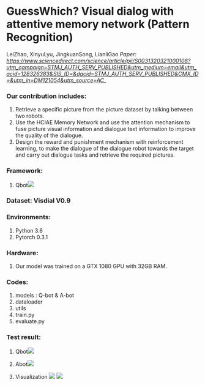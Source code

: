 # GuessWhich? Visual dialog with attentive memory network (Pattern Recognition)
LeiZhao, XinyuLyu, JingkuanSong, LianliGao
*Paper: https://www.sciencedirect.com/science/article/pii/S0031320321000108?utm_campaign=STMJ_AUTH_SERV_PUBLISHED&utm_medium=email&utm_acid=128326383&SIS_ID=&dgcid=STMJ_AUTH_SERV_PUBLISHED&CMX_ID=&utm_in=DM121054&utm_source=AC_*
### Our contribution includes:
1. Retrieve a specific picture from the picture dataset by talking between two robots.
2. Use the HCIAE Memory Network and use the attention mechanism to fuse picture visual information and dialogue text information to improve the quality of the dialogue.
3. Design the reward and punishment mechanism with reinforcement learning, to make the dialogue of the dialogue robot towards the target and carry out dialogue tasks and retrieve the required pictures.
### Framework:
   1. Qbot![](https://github.com/XinyuLyu/Visual-Dialog/blob/master/test_results/1-s2.0-S0031320321000108-gr1_lrg.jpg)
### Dataset: Visdial V0.9   

### Environments:
  1. Python 3.6
  2. Pytorch 0.3.1

### Hardware:
  1. Our model was trained on a GTX 1080 GPU with 32GB RAM.
  
### Codes: 
  1. models : Q-bot & A-bot
  2. dataloader
  3. utils
  4. train.py
  5. evaluate.py

### Test result:   
   1. Qbot![](https://github.com/XinyuLyu/Visual-Dialog/blob/master/test_results/Xnip2020-03-16_14-44-51.jpg)
   2. Abot![](https://github.com/XinyuLyu/Visual-Dialog/blob/master/test_results/Xnip2020-03-16_14-18-24.jpg)
   
   3. Visualization
    ![](https://github.com/XinyuLyu/Visual-Dialog/blob/master/test_results/1-s2.0-S0031320321000108-gr2_lrg.jpg)
    ![](https://github.com/XinyuLyu/Visual-Dialog/blob/master/test_results/1-s2.0-S0031320321000108-gr4_lrg.jpg)

 
